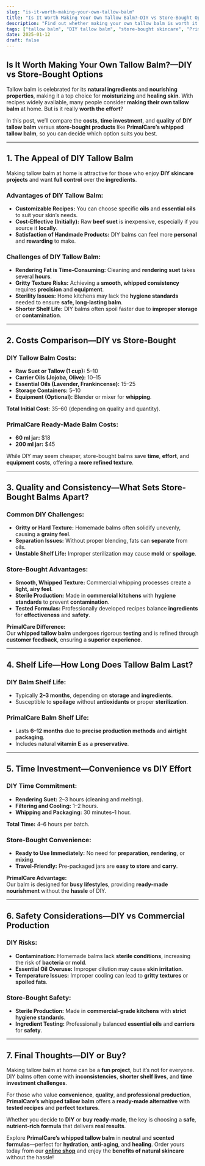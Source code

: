 ```yaml
---
slug: "is-it-worth-making-your-own-tallow-balm"
title: "Is It Worth Making Your Own Tallow Balm?—DIY vs Store-Bought Options"
description: "Find out whether making your own tallow balm is worth it compared to buying PrimalCare’s whipped tallow balm. Explore the pros, cons, and costs of DIY versus commercial products."
tags: ["tallow balm", "DIY tallow balm", "store-bought skincare", "PrimalCare"]
date: 2025-01-12
draft: false
---
```


## Is It Worth Making Your Own Tallow Balm?—DIY vs Store-Bought Options  
Tallow balm is celebrated for its **natural ingredients** and **nourishing properties**, making it a top choice for **moisturizing** and **healing skin**. With recipes widely available, many people consider **making their own tallow balm** at home. But is it really **worth the effort**?  

In this post, we’ll compare the **costs**, **time investment**, and **quality** of **DIY tallow balm** versus **store-bought products** like **PrimalCare’s whipped tallow balm**, so you can decide which option suits you best.  

---

## **1. The Appeal of DIY Tallow Balm**  
Making tallow balm at home is attractive for those who enjoy **DIY skincare projects** and want **full control** over the **ingredients**.  

### **Advantages of DIY Tallow Balm:**  
- **Customizable Recipes:** You can choose specific **oils** and **essential oils** to suit your skin’s needs.  
- **Cost-Effective (Initially):** Raw **beef suet** is inexpensive, especially if you source it **locally**.  
- **Satisfaction of Handmade Products:** DIY balms can feel more **personal** and **rewarding** to make.  

### **Challenges of DIY Tallow Balm:**  
- **Rendering Fat is Time-Consuming:** Cleaning and **rendering suet** takes several **hours**.  
- **Gritty Texture Risks:** Achieving a **smooth, whipped consistency** requires **precision** and **equipment**.  
- **Sterility Issues:** Home kitchens may lack the **hygiene standards** needed to ensure **safe, long-lasting balm**.  
- **Shorter Shelf Life:** DIY balms often spoil faster due to **improper storage** or **contamination**.  

---

## **2. Costs Comparison—DIY vs Store-Bought**  
### **DIY Tallow Balm Costs:**  
- **Raw Suet or Tallow (1 cup):** $5–$10  
- **Carrier Oils (Jojoba, Olive):** $10–$15  
- **Essential Oils (Lavender, Frankincense):** $15–$25  
- **Storage Containers:** $5–$10  
- **Equipment (Optional):** Blender or mixer for **whipping**.  

**Total Initial Cost:** $35–$60 (depending on quality and quantity).  

### **PrimalCare Ready-Made Balm Costs:**  
- **60 ml jar:** $18  
- **200 ml jar:** $45  

While DIY may seem cheaper, store-bought balms save **time**, **effort**, and **equipment costs**, offering a **more refined texture**.  

---

## **3. Quality and Consistency—What Sets Store-Bought Balms Apart?**  
### **Common DIY Challenges:**  
- **Gritty or Hard Texture:** Homemade balms often solidify unevenly, causing a **grainy feel**.  
- **Separation Issues:** Without proper blending, fats can **separate** from oils.  
- **Unstable Shelf Life:** Improper sterilization may cause **mold** or **spoilage**.  

### **Store-Bought Advantages:**  
- **Smooth, Whipped Texture:** Commercial whipping processes create a **light, airy feel**.  
- **Sterile Production:** Made in **commercial kitchens** with **hygiene standards** to prevent **contamination**.  
- **Tested Formulas:** Professionally developed recipes balance **ingredients** for **effectiveness** and **safety**.  

**PrimalCare Difference:**  
Our **whipped tallow balm** undergoes rigorous **testing** and is refined through **customer feedback**, ensuring a **superior experience**.  

---

## **4. Shelf Life—How Long Does Tallow Balm Last?**  
### **DIY Balm Shelf Life:**  
- Typically **2–3 months**, depending on **storage** and **ingredients**.  
- Susceptible to **spoilage** without **antioxidants** or proper **sterilization**.  

### **PrimalCare Balm Shelf Life:**  
- Lasts **6–12 months** due to **precise production methods** and **airtight packaging**.  
- Includes natural **vitamin E** as a **preservative**.  

---

## **5. Time Investment—Convenience vs DIY Effort**  
### **DIY Time Commitment:**  
- **Rendering Suet:** 2–3 hours (cleaning and melting).  
- **Filtering and Cooling:** 1–2 hours.  
- **Whipping and Packaging:** 30 minutes–1 hour.  

**Total Time:** 4–6 hours per batch.  

### **Store-Bought Convenience:**  
- **Ready to Use Immediately:** No need for **preparation**, **rendering**, or **mixing**.  
- **Travel-Friendly:** Pre-packaged jars are **easy to store** and **carry**.  

**PrimalCare Advantage:**  
Our balm is designed for **busy lifestyles**, providing **ready-made nourishment** without the **hassle** of DIY.  

---

## **6. Safety Considerations—DIY vs Commercial Production**  
### **DIY Risks:**  
- **Contamination:** Homemade balms lack **sterile conditions**, increasing the risk of **bacteria** or **mold**.  
- **Essential Oil Overuse:** Improper dilution may cause **skin irritation**.  
- **Temperature Issues:** Improper cooling can lead to **gritty textures** or **spoiled fats**.  

### **Store-Bought Safety:**  
- **Sterile Production:** Made in **commercial-grade kitchens** with **strict hygiene standards**.  
- **Ingredient Testing:** Professionally balanced **essential oils** and **carriers** for **safety**.  

---

## **7. Final Thoughts—DIY or Buy?**  
Making tallow balm at home can be a **fun project**, but it’s not for everyone. DIY balms often come with **inconsistencies**, **shorter shelf lives**, and **time investment challenges**.  

For those who value **convenience**, **quality**, and **professional production**, **PrimalCare’s whipped tallow balm** offers a **ready-made alternative** with **tested recipes** and **perfect textures**.  

Whether you decide to **DIY** or **buy ready-made**, the key is choosing a **safe**, **nutrient-rich formula** that delivers **real results**.  

Explore **PrimalCare’s whipped tallow balm** in **neutral** and **scented formulas**—perfect for **hydration**, **anti-aging**, and **healing**. Order yours today from our **[online shop](/shop)** and enjoy the **benefits of natural skincare** without the hassle!  
